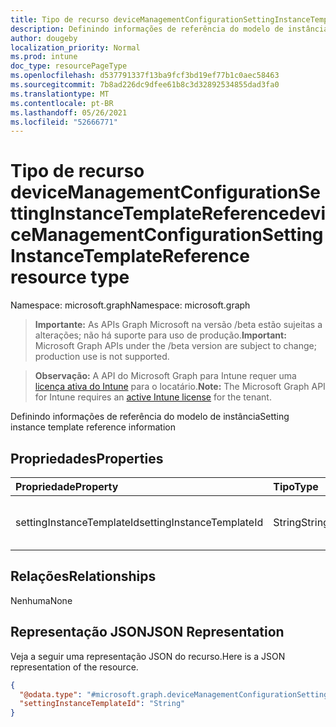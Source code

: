 ```yaml
---
title: Tipo de recurso deviceManagementConfigurationSettingInstanceTemplateReference
description: Definindo informações de referência do modelo de instância
author: dougeby
localization_priority: Normal
ms.prod: intune
doc_type: resourcePageType
ms.openlocfilehash: d537791337f13ba9fcf3bd19ef77b1c0aec58463
ms.sourcegitcommit: 7b8ad226dc9dfee61b8c3d32892534855dad3fa0
ms.translationtype: MT
ms.contentlocale: pt-BR
ms.lasthandoff: 05/26/2021
ms.locfileid: "52666771"
---
```

# <a name="devicemanagementconfigurationsettinginstancetemplatereference-resource-type"></a><span data-ttu-id="c8a1c-103">Tipo de recurso deviceManagementConfigurationSettingInstanceTemplateReference</span><span class="sxs-lookup"><span data-stu-id="c8a1c-103">deviceManagementConfigurationSettingInstanceTemplateReference resource type</span></span>

<span data-ttu-id="c8a1c-104">Namespace: microsoft.graph</span><span class="sxs-lookup"><span data-stu-id="c8a1c-104">Namespace: microsoft.graph</span></span>

> <span data-ttu-id="c8a1c-105">**Importante:** As APIs Graph Microsoft na versão /beta estão sujeitas a alterações; não há suporte para uso de produção.</span><span class="sxs-lookup"><span data-stu-id="c8a1c-105">**Important:** Microsoft Graph APIs under the /beta version are subject to change; production use is not supported.</span></span>

> <span data-ttu-id="c8a1c-106">**Observação:** A API do Microsoft Graph para Intune requer uma [licença ativa do Intune](https://go.microsoft.com/fwlink/?linkid=839381) para o locatário.</span><span class="sxs-lookup"><span data-stu-id="c8a1c-106">**Note:** The Microsoft Graph API for Intune requires an [active Intune license](https://go.microsoft.com/fwlink/?linkid=839381) for the tenant.</span></span>

<span data-ttu-id="c8a1c-107">Definindo informações de referência do modelo de instância</span><span class="sxs-lookup"><span data-stu-id="c8a1c-107">Setting instance template reference information</span></span>

## <a name="properties"></a><span data-ttu-id="c8a1c-108">Propriedades</span><span class="sxs-lookup"><span data-stu-id="c8a1c-108">Properties</span></span>
|<span data-ttu-id="c8a1c-109">Propriedade</span><span class="sxs-lookup"><span data-stu-id="c8a1c-109">Property</span></span>|<span data-ttu-id="c8a1c-110">Tipo</span><span class="sxs-lookup"><span data-stu-id="c8a1c-110">Type</span></span>|<span data-ttu-id="c8a1c-111">Descrição</span><span class="sxs-lookup"><span data-stu-id="c8a1c-111">Description</span></span>|
|:---|:---|:---|
|<span data-ttu-id="c8a1c-112">settingInstanceTemplateId</span><span class="sxs-lookup"><span data-stu-id="c8a1c-112">settingInstanceTemplateId</span></span>|<span data-ttu-id="c8a1c-113">String</span><span class="sxs-lookup"><span data-stu-id="c8a1c-113">String</span></span>|<span data-ttu-id="c8a1c-114">ID do modelo de instância de configuração</span><span class="sxs-lookup"><span data-stu-id="c8a1c-114">Setting instance template id</span></span>|

## <a name="relationships"></a><span data-ttu-id="c8a1c-115">Relações</span><span class="sxs-lookup"><span data-stu-id="c8a1c-115">Relationships</span></span>
<span data-ttu-id="c8a1c-116">Nenhuma</span><span class="sxs-lookup"><span data-stu-id="c8a1c-116">None</span></span>

## <a name="json-representation"></a><span data-ttu-id="c8a1c-117">Representação JSON</span><span class="sxs-lookup"><span data-stu-id="c8a1c-117">JSON Representation</span></span>
<span data-ttu-id="c8a1c-118">Veja a seguir uma representação JSON do recurso.</span><span class="sxs-lookup"><span data-stu-id="c8a1c-118">Here is a JSON representation of the resource.</span></span>
<!-- {
  "blockType": "resource",
  "@odata.type": "microsoft.graph.deviceManagementConfigurationSettingInstanceTemplateReference"
}
-->
``` json
{
  "@odata.type": "#microsoft.graph.deviceManagementConfigurationSettingInstanceTemplateReference",
  "settingInstanceTemplateId": "String"
}
```




